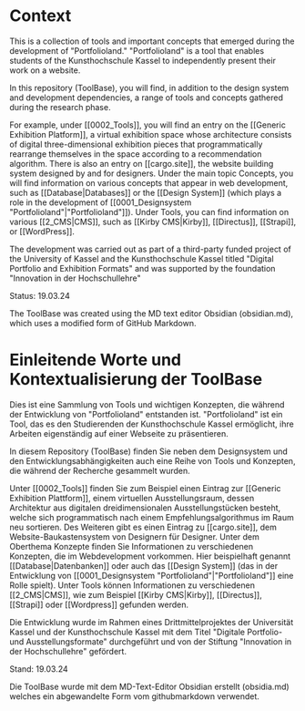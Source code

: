 # Context
This is a collection of tools and important concepts that emerged during the development of "Portfolioland." "Portfolioland" is a tool that enables students of the Kunsthochschule Kassel to independently present their work on a website.

In this repository (ToolBase), you will find, in addition to the design system and development dependencies, a range of tools and concepts gathered during the research phase.

For example, under [[0002_Tools]], you will find an entry on the [[Generic Exhibition Platform]], a virtual exhibition space whose architecture consists of digital three-dimensional exhibition pieces that programmatically rearrange themselves in the space according to a recommendation algorithm. There is also an entry on [[cargo.site]], the website building system designed by and for designers. Under the main topic Concepts, you will find information on various concepts that appear in web development, such as [[Database|Databases]] or the [[Design System]] (which plays a role in the development of [[0001_Designsystem "Portfolioland"|"Portfolioland"]]). Under Tools, you can find information on various [[2_CMS|CMS]], such as [[Kirby CMS|Kirby]], [[Directus]], [[Strapi]], or [[WordPress]].

The development was carried out as part of a third-party funded project of the University of Kassel and the Kunsthochschule Kassel titled "Digital Portfolio and Exhibition Formats" and was supported by the foundation "Innovation in der Hochschullehre"

Status: 19.03.24

The ToolBase was created using the MD text editor Obsidian (obsidian.md), which uses a modified form of GitHub Markdown.


# Einleitende Worte und Kontextualisierung der ToolBase

Dies ist eine Sammlung von Tools und wichtigen Konzepten, die während der Entwicklung von "Portfolioland" entstanden ist. "Portfolioland" ist ein Tool, das es den Studierenden der Kunsthochschule Kassel ermöglicht, ihre Arbeiten eigenständig auf einer Webseite zu präsentieren.

In diesem Repository (ToolBase) finden Sie neben dem Designsystem und den Entwicklungsabhängigkeiten auch eine Reihe von Tools und Konzepten, die während der Recherche gesammelt wurden.

Unter [[0002_Tools]] finden Sie zum Beispiel einen Eintrag zur [[Generic Exhibition Plattform]], einem virtuellen Ausstellungsraum, dessen Architektur aus digitalen dreidimensionalen Ausstellungstücken besteht, welche sich programmatisch nach einem Empfehlungsalgorithmus im Raum neu sortieren. 
Des Weiteren gibt es einen Eintrag zu [[cargo.site]], dem Website-Baukastensystem von Designern für Designer. Unter dem Oberthema Konzepte finden Sie Informationen zu verschiedenen Konzepten, die im Webdevelopment vorkommen. Hier beispielhaft genannt [[Database|Datenbanken]] oder auch das [[Design System]] (das in der Entwicklung von [[0001_Designsystem "Portfolioland"|"Portfolioland"]] eine Rolle spielt).
Unter Tools können Informationen zu verschiedenen [[2_CMS|CMS]], wie zum Beispiel [[Kirby CMS|Kirby]], [[Directus]], [[Strapi]] oder [[Wordpress]] gefunden werden.  

Die Entwicklung wurde im Rahmen eines Drittmittelprojektes der Universität Kassel und der Kunsthochschule Kassel mit dem Titel "Digitale Portfolio- und Ausstellungsformate" durchgeführt und von der Stiftung "Innovation in der Hochschullehre" gefördert.

Stand: 19.03.24

Die ToolBase wurde mit dem MD-Text-Editor Obsidian erstellt (obsidia.md) welches ein abgewandelte Form vom githubmarkdown verwendet.
